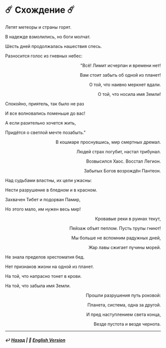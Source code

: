 
# ☄️ Схождение ☄️
<p align="left">Летят метеоры и страны горят.</p>
  
<p align="left">В надежде взмолились, но боги молчат.</p>
  
<p align="left">Шесть дней продолжалась нашествия спесь.</p>
  
<p align="left">Разносится голос из гневных небес:</p>

<p align="right">"Всё! Лимит исчерпан и времени нет!</p>
  
<p align="right">Вам стоит забыть об одной из планет!</p>

<p align="right">О той, что наивно меркнет вдали.</p>

<p align="right">О той, что носила имя Земли!</p>

<p align="left">Спокойно, приятель, так было не раз</p>
  
<p align="left">И все волновались поменьше до вас!</p>

<p align="left">А если разительно хочется жить,</p>

<p align="left">Придётся о светлой мечте позабыть."</p>

<p align="right">В кошмаре проснувшись, мир смертных дремал.</p>
  
<p align="right">Людей страх погубит, настал трибунал.</p>

<p align="right">Возвысился Хаос. Восстал Легион.</p>

<p align="right">Забытых Богов возрождён Пантеон.</p>

<p align="left">Над судьбами властны, их цели ужасны:</p>
  
<p align="left">Нести разрушение в бледном и в красном.</p>

<p align="left">Захвачен Тибет и подорван Памир,</p>

<p align="left">Но этого мало, им нужен весь мир!</p>

<p align="right">Кровавые реки в руинах текут,</p>

<p align="right">Пейзаж объят пеплом. Пусть трупы гниют!</p>

<p align="right">Мы больше не вспомним радужных дней,</p>

<p align="right">Жар лавы сжигает пучины морей.</p>

<p align="left">Не знала пределов хрестоматия бед.</p>
  
<p align="left">Нет признаков жизни на одной из планет.</p>

<p align="left">На той, что напрасно тонет в крови.</p>

<p align="left">На той, что забыла имя Земли.</p>

<p align="right">Прошли разрушения путь роковой:</p>
  
<p align="right">Планета, система, одна за другой.</p>

<p align="right">И пред наступлением света конца,</p>

<p align="right">Везде пустота и везде чернота.</p>

***

##### ↩️ [Назад](index-2.md) | 🗽 [English Version](convergence.md)

